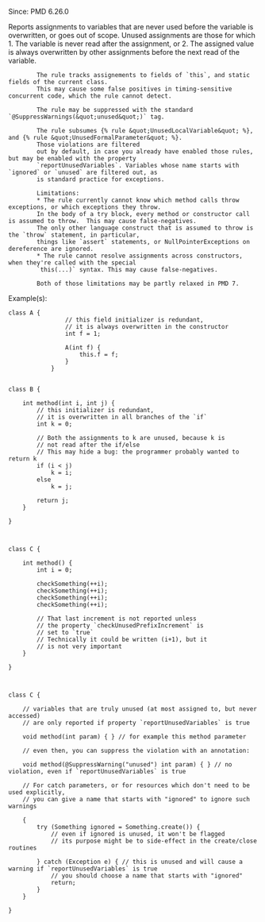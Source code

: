 Since: PMD 6.26.0

Reports assignments to variables that are never used before the variable is overwritten,
            or goes out of scope. Unused assignments are those for which
            1. The variable is never read after the assignment, or
            2. The assigned value is always overwritten by other assignments before the next read of
            the variable.

            The rule tracks assignements to fields of `this`, and static fields of the current class.
            This may cause some false positives in timing-sensitive concurrent code, which the rule cannot detect.

            The rule may be suppressed with the standard `@SuppressWarnings(&quot;unused&quot;)` tag.

            The rule subsumes {% rule &quot;UnusedLocalVariable&quot; %}, and {% rule &quot;UnusedFormalParameter&quot; %}.
            Those violations are filtered
            out by default, in case you already have enabled those rules, but may be enabled with the property
            `reportUnusedVariables`. Variables whose name starts with `ignored` or `unused` are filtered out, as
            is standard practice for exceptions.

            Limitations:
            * The rule currently cannot know which method calls throw exceptions, or which exceptions they throw.
            In the body of a try block, every method or constructor call is assumed to throw.  This may cause false-negatives.
            The only other language construct that is assumed to throw is the `throw` statement, in particular,
            things like `assert` statements, or NullPointerExceptions on dereference are ignored.
            * The rule cannot resolve assignments across constructors, when they're called with the special
            `this(...)` syntax. This may cause false-negatives.

            Both of those limitations may be partly relaxed in PMD 7.

Example(s):
```
class A {
                // this field initializer is redundant,
                // it is always overwritten in the constructor
                int f = 1;

                A(int f) {
                    this.f = f;
                }
            }
        
        
class B {

    int method(int i, int j) {
        // this initializer is redundant,
        // it is overwritten in all branches of the `if`
        int k = 0;

        // Both the assignments to k are unused, because k is
        // not read after the if/else
        // This may hide a bug: the programmer probably wanted to return k
        if (i < j)
            k = i;
        else
            k = j;

        return j;
    }

}
        

        
class C {

    int method() {
        int i = 0;

        checkSomething(++i);
        checkSomething(++i);
        checkSomething(++i);
        checkSomething(++i);

        // That last increment is not reported unless
        // the property `checkUnusedPrefixIncrement` is
        // set to `true`
        // Technically it could be written (i+1), but it
        // is not very important
    }

}
        

        
class C {

    // variables that are truly unused (at most assigned to, but never accessed)
    // are only reported if property `reportUnusedVariables` is true

    void method(int param) { } // for example this method parameter

    // even then, you can suppress the violation with an annotation:

    void method(@SuppressWarning("unused") int param) { } // no violation, even if `reportUnusedVariables` is true

    // For catch parameters, or for resources which don't need to be used explicitly,
    // you can give a name that starts with "ignored" to ignore such warnings

    {
        try (Something ignored = Something.create()) {
            // even if ignored is unused, it won't be flagged
            // its purpose might be to side-effect in the create/close routines

        } catch (Exception e) { // this is unused and will cause a warning if `reportUnusedVariables` is true
            // you should choose a name that starts with "ignored"
            return;
        }
    }

}
```
